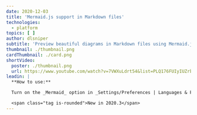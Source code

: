 ```yaml
---
date: 2020-12-03
title: 'Mermaid.js support in Markdown files'
technologies:
  - platform
topics: [ ]
author: dlsniper
subtitle: 'Preview beautiful diagrams in Markdown files using Mermaid.js'
thumbnail: ./thumbnail.png
cardThumbnail: ./card.png
shortVideo:
  poster: ./thumbnail.png
  url: https://www.youtube.com/watch?v=7VWXuLdrt54&list=PLQ176FUIyIUZrbrlz4AY1V8VzBJKZyVlW&index=86
leadin: |
  **How to use:**

  Turn on the _Mermaid_ option in _Settings/Preferences | Languages & Frameworks | Markdown_ under the _Markdown Extensions_ section. Then open any Markdown file and enjoy previewing _Mermaid.js_ diagrams.

  <span class="tag is-rounded">New in 2020.3</span>
---
```


